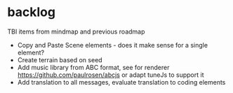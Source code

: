 # backlog
TBI items from mindmap and previous roadmap

- Copy and Paste Scene elements - does it make sense for a single element?
- Create terrain based on seed
- Add music library from ABC format, see for renderer https://github.com/paulrosen/abcjs or adapt tuneJs to support it
- Add translation to all messages, evaluate translation to coding elements